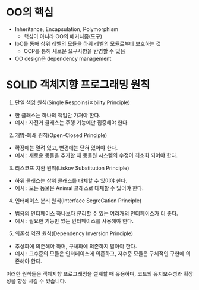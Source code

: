 # OO의 핵심
- Inheritance, Encapsulation, Polymorphism
  - 핵심이 아니라 OO의 메커니즘(도구)
- IoC를 통해 상위 레벨의 모듈을 하위 레벨의 모듈로부터 보호하는 것
  - OCP를 통해 새로운 요구사항을 반영할 수 있음
- OO design은 dependency management

# SOLID 객체지향 프로그래밍 원칙
1. 단일 책임 원칙(Single Respoinsiㅈbility Principle)
  - 한 클래스는 하나의 책임만 가져야 한다.
  - 예시 : 자전거 클래스는 주행 기능에만 집중해야 한다.

2. 개방-폐쇄 원칙(Open-Closed Principle)
- 확장에는 열려 있고, 변경에는 닫혀 있어야 한다.
- 예시 : 새로운 동물을 추가할 때 동물원 시스템의 수정이 최소화 되어야 한다.

3. 리스코프 치환 원칙(Liskov Substitution Principle)
  - 하위 클래스는 상위 클래스를 대체할 수 있어야 한다.
  - 예시 : 모든 동물은 Animal 클래스로 대체할 수 있어야 한다.

4. 인터페이스 분리 원칙(Interface SegreGation Principle)
- 범용의 인터페이스 하나보다 분리할 수 있는 여러개의 인터페이스가 더 좋다.
- 예시 : 필요한 기능만 있는 인터페이스를 사용해야 한다.

5. 의존성 역전 원칙(Dependency Inversion Principle)
  - 추상화에 의존해야 하며, 구체화에 의존하지 말아야 한다.
  - 예시 : 고수준의 모듈은 인터페이스에 의존하고, 저수준 모듈은 구체적인 구현에 의존해야 한다.

이러한 원칙들은 객체지향 프로그래밍을 설계할 때 유용하며, 코드의 유지보수성과 확장성을 향상 시킬 수 있습니다.
